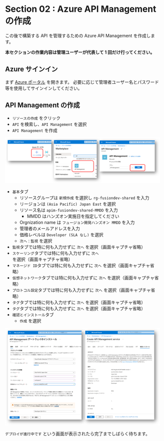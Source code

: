 # Section 02 : Azure API Management の作成

この後で構築する API を管理するための Azure API Management を作成します。

**本セクションの作業内容は管理ユーザーが代表して 1 回だけ行ってください。**

## Azure サインイン

まず [Azure ポータル](https://portal.azure.com) を開きます。
必要に応じて管理者ユーザー名とパスワード等を使用してサインインしてください。

## API Management の作成

- `リソースの作成` をクリック
- `API` を検索し、`API Management` を選択
- `API Management` を作成

![](./images/section02-create-apim.png)

- `基本`タブ
    - リソースグループは `新規作成` を選択し `rg-fusiondev-shared` を入力
    - リージョンは `(Asia Pacific) Japan East` を選択
    - リソース名は `apim-fusiondev-shared-MMDD` を入力
        - MMDD はハンズオン実施日を指定してください
    - Orgnization name は `フュージョン開発ハンズオン MMDD` を入力
    - 管理者のメールアドレスを入力
    - 価格レベルは `Developer (SLA なし)` を選択
    - `次へ：監視` を選択
- `監視`タブでは特に何も入力せずに `次へ` を選択（画面キャプチャ省略）
- `スケーリング`タブでは特に何も入力せずに `次へ` を選択（画面キャプチャ省略）
- `マネージド ID`タブでは特に何も入力せずに `次へ` を選択（画面キャプチャ省略）
- `仮想ネットワーク`タブでは特に何も入力せずに `次へ` を選択（画面キャプチャ省略）
- `プロトコル設定`タブでは特に何も入力せずに `次へ` を選択（画面キャプチャ省略）
- `タグ`タブでは特に何も入力せずに `次へ` を選択（画面キャプチャ省略）
- `タグ`タブでは特に何も入力せずに `次へ` を選択（画面キャプチャ省略）
- `確認とインストール`タブ
    - `作成` を選択

![](./images/section02-configure-apim.png)

`デプロイが進行中です` という画面が表示されたら完了までしばらく待ちます。

